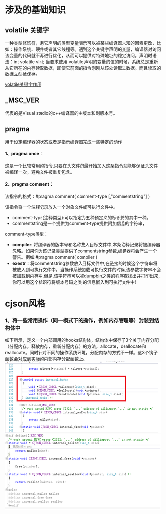 # 涉及的基础知识
## volatile 关键字
一种类型修饰符，用它声明的类型变量表示可以被某些编译器未知的因素更改，比如：操作系统、硬件或者其它线程等。遇到这个关键字声明的变量，编译器对访问该变量的代码就不再进行优化，从而可以提供对特殊地址的稳定访问。声明时语法：int volatile vInt; 当要求使用 volatile 声明的变量的值的时候，系统总是重新从它所在的内存读取数据，即使它前面的指令刚刚从该处读取过数据。而且读取的数据立刻被保存。

[volatile关键字作用](https://www.cnblogs.com/yc_sunniwell/archive/2010/07/14/1777432.html)

## _MSC_VER
代表的是Visual studio的c++编译器的主版本和副版本号。

## pragma
用于设定编译器的状态或者是指示编译器完成一些特定的动作
#### 1、pragma once：

这是一个比较常用的指令,只要在头文件的最开始加入这条指令就能够保证头文件被编译一次，避免文件被重复包含。
#### 2、pragma comment：
 该指令的格式：#pragma comment( comment-type [,"commentstring"] )

该指令将一个注释记录放入一个对象文件或可执行文件中。
- comment-type(注释类型):可以指定为五种预定义的标识符的其中一种。
- commentstring是一个提供为comment-type提供附加信息的字符串，

comment-type类型：

- **compiler**: 将编译器的版本号和名称放入目标文件中,本条注释记录将被编译器忽略。如果你为该记录类型提供了commentstring参数,编译器将会产生一个警告。例如:#pragma comment( compiler )  
- **exestr**：将commentstring参数放入目标文件中,在链接的时候这个字符串将被放入到可执行文件中。当操作系统加载可执行文件的时候,该参数字符串不会被加载到内存中.但是,该字符串可以被dumpbin之类的程序查找出并打印出来,你可以用这个标识符将版本号码之类 的信息嵌入到可执行文件中!



# cjson风格
### 1、将一些常用操作（同一模式下的操作，例如内存管理等）封装到结构体中
如下所示，定义一个内部调用的hooks结构体，结构体中保存了3个关于内存分配（分配内存，释放内存，重新分配内存）的方法，allocate，deallocate和reallocate。同时针对不同的操作系统环境，分配内存的方式不一样。这3个钩子函数会对应到实际的内部内存分配函数上。
![内存分配钩子函数结构体](images/cjson-1.png)
![实际内存分配函数](images/cjson-2.png)

